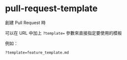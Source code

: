 # pull-request-template

創建 Pull Request 時

可以在 URL 中加上 `?template=` 參數來直接指定要使用的模板

例如：
```url
?template=feature_template.md
```
